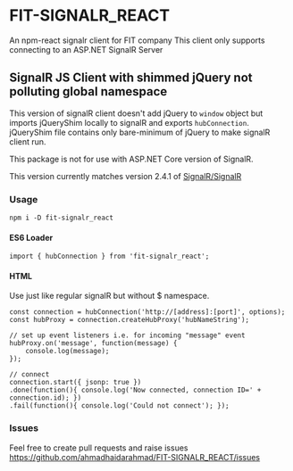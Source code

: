 # FIT-SIGNALR_REACT
An npm-react signalr client  for FIT company This client only supports connecting to an ASP.NET SignalR Server

## SignalR JS Client with shimmed jQuery not polluting global namespace

This version of signalR client doesn't add jQuery to `window` object but imports jQueryShim locally to signalR and exports `hubConnection`.
jQueryShim file contains only bare-minimum of jQuery to make signalR client run.

This package is not for use with ASP.NET Core version of SignalR.

This version currently matches version 2.4.1 of [SignalR/SignalR](https://github.com/SignalR/SignalR) 

### Usage

```
npm i -D fit-signalr_react
```

#### ES6 Loader

```
import { hubConnection } from 'fit-signalr_react';
```

#### HTML

Use just like regular signalR but without $ namespace.

```
const connection = hubConnection('http://[address]:[port]', options);
const hubProxy = connection.createHubProxy('hubNameString');

// set up event listeners i.e. for incoming "message" event
hubProxy.on('message', function(message) {
    console.log(message);
});

// connect
connection.start({ jsonp: true })
.done(function(){ console.log('Now connected, connection ID=' + connection.id); })
.fail(function(){ console.log('Could not connect'); });

```


### Issues

Feel free to create pull requests and raise issues <https://github.com/ahmadhaidarahmad/FIT-SIGNALR_REACT/issues>
